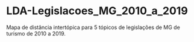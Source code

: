 # LDA-Legislacoes_MG_2010_a_2019
Mapa de distância intertópica para 5 tópicos de legislações de MG de turismo de 2010 a 2019.
